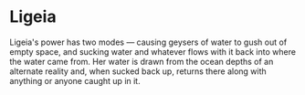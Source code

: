 # Ligeia
Ligeia's power has two modes — causing geysers of water to gush out of empty space, and sucking water and whatever flows with it back into where the water came from. Her water is drawn from the ocean depths of an alternate reality and, when sucked back up, returns there along with anything or anyone caught up in it.
